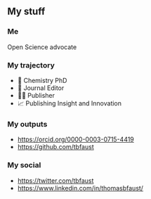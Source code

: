 ## My stuff

### Me
Open Science advocate

### My trajectory
- :test_tube:     Chemistry PhD
- :page_facing_up:     Journal Editor
- :technologist:     Publisher
- :chart_with_upwards_trend:     Publishing Insight and Innovation

### My outputs
- https://orcid.org/0000-0003-0715-4419
- https://github.com/tbfaust

### My social
- https://twitter.com/tbfaust
- https://www.linkedin.com/in/thomasbfaust/
